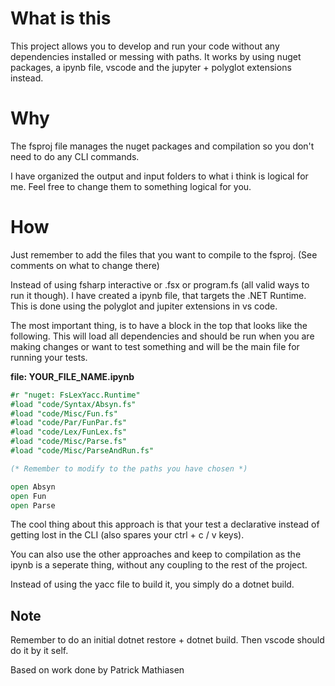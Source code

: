 # What is this
This project allows you to develop and run your code without any dependencies installed or messing with paths. It works by using nuget packages, a ipynb file, vscode and the jupyter + polyglot extensions instead.

# Why
The fsproj file manages the nuget packages and compilation so you don't need to do any CLI commands. 

I have organized the output and input folders to what i think is logical for me. Feel free to change them to something logical for you.

# How
Just remember to add the files that you want to compile to the fsproj. (See comments on what to change there)

Instead of using fsharp interactive or .fsx or program.fs (all valid ways to run it though). I have created a ipynb file, that targets the .NET Runtime. This is done using the polyglot and jupiter extensions in vs code.

The most important thing, is to have a block in the top that looks like the following. 
This will load all dependencies and should be run when you are making changes or want to test something and will be the main file for running your tests.

**file: YOUR_FILE_NAME.ipynb**
```fsharp
#r "nuget: FsLexYacc.Runtime"
#load "code/Syntax/Absyn.fs"
#load "code/Misc/Fun.fs"
#load "code/Par/FunPar.fs"
#load "code/Lex/FunLex.fs"
#load "code/Misc/Parse.fs"
#load "code/Misc/ParseAndRun.fs"

(* Remember to modify to the paths you have chosen *)

open Absyn
open Fun
open Parse
```

The cool thing about this approach is that your test a declarative instead of getting lost in the CLI (also spares your ctrl + c / v keys).

You can also use the other approaches and keep to compilation as the ipynb is a seperate thing, without any coupling to the rest of the project.

Instead of using the yacc file to build it, you simply do a dotnet build.

## Note

Remember to do an initial dotnet restore + dotnet build. Then vscode should do it by it self.

Based on work done by Patrick Mathiasen